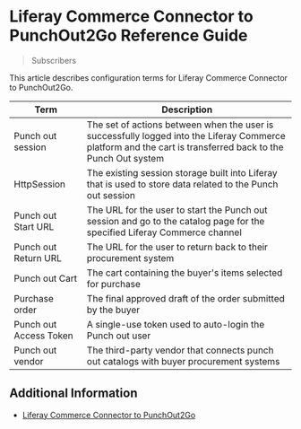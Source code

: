 # Liferay Commerce Connector to PunchOut2Go Reference Guide

> Subscribers

This article describes configuration terms for Liferay Commerce Connector to PunchOut2Go.

| Term | Description |
| --- | --- |
| Punch out session | The set of actions between when the user is successfully logged into the Liferay Commerce platform and the cart is transferred back to the Punch Out system |
| HttpSession | The existing session storage built into Liferay that is used to store data related to the Punch out session |
| Punch out Start URL | The URL for the user to start the Punch out session and go to the catalog page for the specified Liferay Commerce channel |
| Punch out Return URL | The URL for the user to return back to their procurement system |
| Punch out Cart | The cart containing the buyer's items selected for purchase |
| Purchase order | The final approved draft of the order submitted by the buyer |
| Punch out Access Token | A single-use token used to auto-login the Punch out user |
| Punch out vendor | The third-party vendor that connects punch out catalogs with buyer procurement systems |

## Additional Information

* [Liferay Commerce Connector to PunchOut2Go](./liferay-commerce-connector-to-punchout2go.md)

